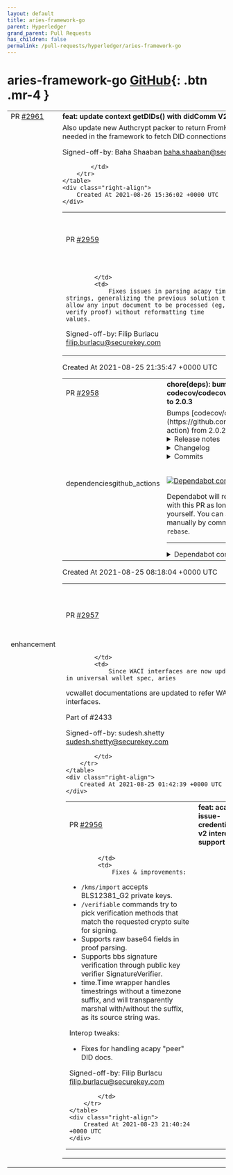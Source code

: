 ```yaml
---
layout: default
title: aries-framework-go
parent: Hyperledger
grand_parent: Pull Requests
has_children: false
permalink: /pull-requests/hyperledger/aries-framework-go
---
```


# aries-framework-go <span class="fs-3 right-align">[GitHub](https://github.com/hyperledger/aries-framework-go){: .btn .mr-4 }</span>


<div>
    <table>
        <tr>
            <td>
                PR <a href="https://github.com/hyperledger/aries-framework-go/pull/2961" class=".btn">#2961</a>
            </td>
            <td>
                <b>
                    feat: update context getDIDs() with didComm V2 format
                </b>
            </td>
        </tr>
        <tr>
            <td>
                <span class="chip">enhancement</span>
            </td>
            <td>
                Also update new Authcrypt packer to return FromKey in Unpack() as it's needed in the framework to fetch DID connections.

Signed-off-by: Baha Shaaban <baha.shaaban@securekey.com>

            </td>
        </tr>
    </table>
    <div class="right-align">
        Created At 2021-08-26 15:36:02 +0000 UTC
    </div>
</div>

<div>
    <table>
        <tr>
            <td>
                PR <a href="https://github.com/hyperledger/aries-framework-go/pull/2959" class=".btn">#2959</a>
            </td>
            <td>
                <b>
                    fix: rewrite util/time to save a time string instead of using zero-counting logic
                </b>
            </td>
        </tr>
        <tr>
            <td>
                
            </td>
            <td>
                Fixes issues in parsing acapy time strings, generalizing the previous solution to allow any input document to be processed (eg, verify proof) without reformatting time values.

Signed-off-by: Filip Burlacu <filip.burlacu@securekey.com>
            </td>
        </tr>
    </table>
    <div class="right-align">
        Created At 2021-08-25 21:35:47 +0000 UTC
    </div>
</div>

<div>
    <table>
        <tr>
            <td>
                PR <a href="https://github.com/hyperledger/aries-framework-go/pull/2958" class=".btn">#2958</a>
            </td>
            <td>
                <b>
                    chore(deps): bump codecov/codecov-action from 2.0.2 to 2.0.3
                </b>
            </td>
        </tr>
        <tr>
            <td>
                <span class="chip">dependencies</span><span class="chip">github_actions</span>
            </td>
            <td>
                Bumps [codecov/codecov-action](https://github.com/codecov/codecov-action) from 2.0.2 to 2.0.3.
<details>
<summary>Release notes</summary>
<p><em>Sourced from <a href="https://github.com/codecov/codecov-action/releases">codecov/codecov-action's releases</a>.</em></p>
<blockquote>
<h2>v2.0.3</h2>
<h2>2.0.3</h2>
<h3>Fixes</h3>
<ul>
<li><a href="https://github-redirect.dependabot.com/codecov/codecov-action/issues/464">#464</a> Fix wrong link in the readme</li>
<li><a href="https://github-redirect.dependabot.com/codecov/codecov-action/issues/485">#485</a> fix: Add override OS and linux default to platform</li>
</ul>
<h3>Dependencies</h3>
<ul>
<li><a href="https://github-redirect.dependabot.com/codecov/codecov-action/issues/447">#447</a> build(deps): bump openpgp from 5.0.0-4 to 5.0.0-5</li>
<li><a href="https://github-redirect.dependabot.com/codecov/codecov-action/issues/458">#458</a> build(deps-dev): bump eslint from 7.31.0 to 7.32.0</li>
<li><a href="https://github-redirect.dependabot.com/codecov/codecov-action/issues/465">#465</a> build(deps-dev): bump <code>@​typescript-eslint/eslint-plugin</code> from 4.28.4 to 4.29.1</li>
<li><a href="https://github-redirect.dependabot.com/codecov/codecov-action/issues/466">#466</a> build(deps-dev): bump <code>@​typescript-eslint/parser</code> from 4.28.4 to 4.29.1</li>
<li><a href="https://github-redirect.dependabot.com/codecov/codecov-action/issues/468">#468</a> build(deps-dev): bump <code>@​types/jest</code> from 26.0.24 to 27.0.0</li>
<li><a href="https://github-redirect.dependabot.com/codecov/codecov-action/issues/470">#470</a> build(deps-dev): bump <code>@​types/node</code> from 16.4.0 to 16.6.0</li>
<li><a href="https://github-redirect.dependabot.com/codecov/codecov-action/issues/472">#472</a> build(deps): bump path-parse from 1.0.6 to 1.0.7</li>
<li><a href="https://github-redirect.dependabot.com/codecov/codecov-action/issues/473">#473</a> build(deps-dev): bump <code>@​types/jest</code> from 27.0.0 to 27.0.1</li>
<li><a href="https://github-redirect.dependabot.com/codecov/codecov-action/issues/478">#478</a> build(deps-dev): bump <code>@​typescript-eslint/parser</code> from 4.29.1 to 4.29.2</li>
<li><a href="https://github-redirect.dependabot.com/codecov/codecov-action/issues/479">#479</a> build(deps-dev): bump <code>@​typescript-eslint/eslint-plugin</code> from 4.29.1 to 4.29.2</li>
<li><a href="https://github-redirect.dependabot.com/codecov/codecov-action/issues/481">#481</a> build(deps-dev): bump <code>@​types/node</code> from 16.6.0 to 16.6.2</li>
<li><a href="https://github-redirect.dependabot.com/codecov/codecov-action/issues/483">#483</a> build(deps-dev): bump <code>@​vercel/ncc</code> from 0.29.0 to 0.29.2</li>
<li><a href="https://github-redirect.dependabot.com/codecov/codecov-action/issues/484">#484</a> build(deps): bump <code>@​actions/core</code> from 1.4.0 to 1.5.0</li>
</ul>
</blockquote>
</details>
<details>
<summary>Changelog</summary>
<p><em>Sourced from <a href="https://github.com/codecov/codecov-action/blob/master/CHANGELOG.md">codecov/codecov-action's changelog</a>.</em></p>
<blockquote>
<h2>2.0.3</h2>
<h3>Fixes</h3>
<ul>
<li><a href="https://github-redirect.dependabot.com/codecov/codecov-action/issues/464">#464</a> Fix wrong link in the readme</li>
<li><a href="https://github-redirect.dependabot.com/codecov/codecov-action/issues/485">#485</a> fix: Add override OS and linux default to platform</li>
</ul>
<h3>Dependencies</h3>
<ul>
<li><a href="https://github-redirect.dependabot.com/codecov/codecov-action/issues/447">#447</a> build(deps): bump openpgp from 5.0.0-4 to 5.0.0-5</li>
<li><a href="https://github-redirect.dependabot.com/codecov/codecov-action/issues/458">#458</a> build(deps-dev): bump eslint from 7.31.0 to 7.32.0</li>
<li><a href="https://github-redirect.dependabot.com/codecov/codecov-action/issues/465">#465</a> build(deps-dev): bump <code>@​typescript-eslint/eslint-plugin</code> from 4.28.4 to 4.29.1</li>
<li><a href="https://github-redirect.dependabot.com/codecov/codecov-action/issues/466">#466</a> build(deps-dev): bump <code>@​typescript-eslint/parser</code> from 4.28.4 to 4.29.1</li>
<li><a href="https://github-redirect.dependabot.com/codecov/codecov-action/issues/468">#468</a> build(deps-dev): bump <code>@​types/jest</code> from 26.0.24 to 27.0.0</li>
<li><a href="https://github-redirect.dependabot.com/codecov/codecov-action/issues/470">#470</a> build(deps-dev): bump <code>@​types/node</code> from 16.4.0 to 16.6.0</li>
<li><a href="https://github-redirect.dependabot.com/codecov/codecov-action/issues/472">#472</a> build(deps): bump path-parse from 1.0.6 to 1.0.7</li>
<li><a href="https://github-redirect.dependabot.com/codecov/codecov-action/issues/473">#473</a> build(deps-dev): bump <code>@​types/jest</code> from 27.0.0 to 27.0.1</li>
<li><a href="https://github-redirect.dependabot.com/codecov/codecov-action/issues/478">#478</a> build(deps-dev): bump <code>@​typescript-eslint/parser</code> from 4.29.1 to 4.29.2</li>
<li><a href="https://github-redirect.dependabot.com/codecov/codecov-action/issues/479">#479</a> build(deps-dev): bump <code>@​typescript-eslint/eslint-plugin</code> from 4.29.1 to 4.29.2</li>
<li><a href="https://github-redirect.dependabot.com/codecov/codecov-action/issues/481">#481</a> build(deps-dev): bump <code>@​types/node</code> from 16.6.0 to 16.6.2</li>
<li><a href="https://github-redirect.dependabot.com/codecov/codecov-action/issues/483">#483</a> build(deps-dev): bump <code>@​vercel/ncc</code> from 0.29.0 to 0.29.2</li>
<li><a href="https://github-redirect.dependabot.com/codecov/codecov-action/issues/484">#484</a> build(deps): bump <code>@​actions/core</code> from 1.4.0 to 1.5.0</li>
</ul>
</blockquote>
</details>
<details>
<summary>Commits</summary>
<ul>
<li><a href="https://github.com/codecov/codecov-action/commit/5a8bb4701eca7ba3673f21664b887f652c58d0a3"><code>5a8bb47</code></a> Merge pull request <a href="https://github-redirect.dependabot.com/codecov/codecov-action/issues/485">#485</a> from codecov/alternate-os</li>
<li><a href="https://github.com/codecov/codecov-action/commit/3e9a2814f275c203e54e7d52a37d6510f7b927c0"><code>3e9a281</code></a> Merge pull request <a href="https://github-redirect.dependabot.com/codecov/codecov-action/issues/481">#481</a> from codecov/dependabot/npm_and_yarn/types/node-16.6.2</li>
<li><a href="https://github.com/codecov/codecov-action/commit/6feb914f258d64e26a6821b9e5c299734cdf0063"><code>6feb914</code></a> chore: Update CHANGELOG</li>
<li><a href="https://github.com/codecov/codecov-action/commit/9f40d310dd9118c73b76b8f8cb2040347db674bc"><code>9f40d31</code></a> build(deps-dev): bump <code>@​types/node</code> from 16.6.0 to 16.6.2</li>
<li><a href="https://github.com/codecov/codecov-action/commit/c4e74feb726d24e316fe82a00e5b134cc1488a39"><code>c4e74fe</code></a> Merge pull request <a href="https://github-redirect.dependabot.com/codecov/codecov-action/issues/483">#483</a> from codecov/dependabot/npm_and_yarn/vercel/ncc-0.29.2</li>
<li><a href="https://github.com/codecov/codecov-action/commit/6ba3fb33c76727f4d10d9155bbd82d3bfe86fbc5"><code>6ba3fb3</code></a> Merge pull request <a href="https://github-redirect.dependabot.com/codecov/codecov-action/issues/479">#479</a> from codecov/dependabot/npm_and_yarn/typescript-eslin...</li>
<li><a href="https://github.com/codecov/codecov-action/commit/7efb9be09a656c6f53dfeb11dc4fdd8e4272362d"><code>7efb9be</code></a> build(deps-dev): bump <code>@​typescript-eslint/eslint-plugin</code></li>
<li><a href="https://github.com/codecov/codecov-action/commit/514990d4ef0e7a59fa01d3c0c0f16c8e41fe1e1a"><code>514990d</code></a> build(deps-dev): bump <code>@​vercel/ncc</code> from 0.29.0 to 0.29.2</li>
<li><a href="https://github.com/codecov/codecov-action/commit/cd6db5e3130cd4b4a180ce3d742a97ecfe34061c"><code>cd6db5e</code></a> Merge pull request <a href="https://github-redirect.dependabot.com/codecov/codecov-action/issues/484">#484</a> from codecov/dependabot/npm_and_yarn/actions/core-1.5.0</li>
<li><a href="https://github.com/codecov/codecov-action/commit/678cc77a4f5fd03937f21a0f627cc07002d9c99b"><code>678cc77</code></a> Merge pull request <a href="https://github-redirect.dependabot.com/codecov/codecov-action/issues/478">#478</a> from codecov/dependabot/npm_and_yarn/typescript-eslin...</li>
<li>Additional commits viewable in <a href="https://github.com/codecov/codecov-action/compare/v2.0.2...v2.0.3">compare view</a></li>
</ul>
</details>
<br />


[![Dependabot compatibility score](https://dependabot-badges.githubapp.com/badges/compatibility_score?dependency-name=codecov/codecov-action&package-manager=github_actions&previous-version=2.0.2&new-version=2.0.3)](https://docs.github.com/en/github/managing-security-vulnerabilities/about-dependabot-security-updates#about-compatibility-scores)

Dependabot will resolve any conflicts with this PR as long as you don't alter it yourself. You can also trigger a rebase manually by commenting `@dependabot rebase`.

[//]: # (dependabot-automerge-start)
[//]: # (dependabot-automerge-end)

---

<details>
<summary>Dependabot commands and options</summary>
<br />

You can trigger Dependabot actions by commenting on this PR:
- `@dependabot rebase` will rebase this PR
- `@dependabot recreate` will recreate this PR, overwriting any edits that have been made to it
- `@dependabot merge` will merge this PR after your CI passes on it
- `@dependabot squash and merge` will squash and merge this PR after your CI passes on it
- `@dependabot cancel merge` will cancel a previously requested merge and block automerging
- `@dependabot reopen` will reopen this PR if it is closed
- `@dependabot close` will close this PR and stop Dependabot recreating it. You can achieve the same result by closing it manually
- `@dependabot ignore this major version` will close this PR and stop Dependabot creating any more for this major version (unless you reopen the PR or upgrade to it yourself)
- `@dependabot ignore this minor version` will close this PR and stop Dependabot creating any more for this minor version (unless you reopen the PR or upgrade to it yourself)
- `@dependabot ignore this dependency` will close this PR and stop Dependabot creating any more for this dependency (unless you reopen the PR or upgrade to it yourself)


</details>
            </td>
        </tr>
    </table>
    <div class="right-align">
        Created At 2021-08-25 08:18:04 +0000 UTC
    </div>
</div>

<div>
    <table>
        <tr>
            <td>
                PR <a href="https://github.com/hyperledger/aries-framework-go/pull/2957" class=".btn">#2957</a>
            </td>
            <td>
                <b>
                    docs: update WACI universal wallet interface reference
                </b>
            </td>
        </tr>
        <tr>
            <td>
                
            </td>
            <td>
                Since WACI interfaces are now updated in universal wallet spec, aries
vcwallet documentations are updated to refer WACI interfaces.

Part of #2433

Signed-off-by: sudesh.shetty <sudesh.shetty@securekey.com>

            </td>
        </tr>
    </table>
    <div class="right-align">
        Created At 2021-08-25 01:42:39 +0000 UTC
    </div>
</div>

<div>
    <table>
        <tr>
            <td>
                PR <a href="https://github.com/hyperledger/aries-framework-go/pull/2956" class=".btn">#2956</a>
            </td>
            <td>
                <b>
                    feat: acapy issue-credential v2 interop support
                </b>
            </td>
        </tr>
        <tr>
            <td>
                
            </td>
            <td>
                Fixes & improvements:
- `/kms/import` accepts BLS12381_G2 private keys.
- `/verifiable` commands try to pick verification methods that match
  the requested crypto suite for signing.
- Supports raw base64 fields in proof parsing.
- Supports bbs signature verification through public key verifier
  SignatureVerifier.
- time.Time wrapper handles timestrings without a timezone suffix,
  and will transparently marshal with/without the suffix, as its
  source string was.

Interop tweaks:
- Fixes for handling acapy "peer" DID docs.

Signed-off-by: Filip Burlacu <filip.burlacu@securekey.com>

            </td>
        </tr>
    </table>
    <div class="right-align">
        Created At 2021-08-23 21:40:24 +0000 UTC
    </div>
</div>

